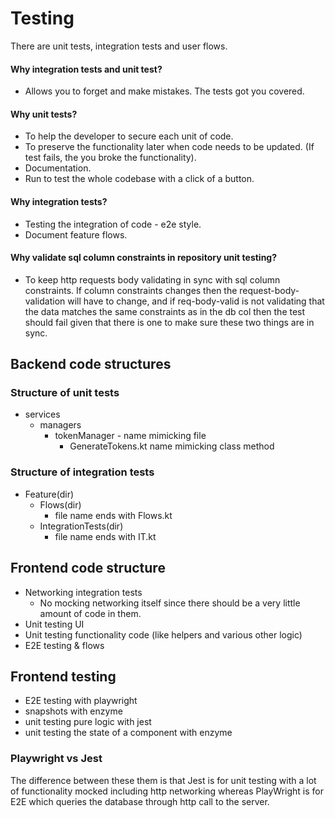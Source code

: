 # Testing
There are unit tests, integration tests and user flows.

#### Why integration tests and unit test?
- Allows you to forget and make mistakes. The tests got you covered.

#### Why unit tests?
- To help the developer to secure each unit of code.
- To preserve the functionality later when code needs to be updated. (If test fails, the you broke the functionality).
- Documentation.
- Run to test the whole codebase with a click of a button.

#### Why integration tests?
- Testing the integration of code - e2e style.
- Document feature flows.

#### Why validate sql column constraints in repository unit testing?
- To keep http requests body validating in sync with sql column constraints. If column constraints changes then the request-body-validation will have to change, and if req-body-valid is not validating that the data matches the same constraints as in the db col then the test should fail given that there is one to make sure these two things are in sync.

## Backend code structures

### Structure of unit tests  <!-- {docsify-ignore} -->
- services
    - managers
        - tokenManager - name mimicking file
            - GenerateTokens.kt name mimicking class method

### Structure of integration tests  <!-- {docsify-ignore} -->
- Feature(dir)
    - Flows(dir)
        - file name ends with Flows.kt
    - IntegrationTests(dir)
        - file name ends with IT.kt


## Frontend code structure

- Networking integration tests
    - No mocking networking itself since there should be a very little amount of code in them.
- Unit testing UI
- Unit testing functionality code (like helpers and various other logic)
- E2E testing & flows

## Frontend testing

- E2E testing with playwright
- snapshots with enzyme
- unit testing pure logic with jest
- unit testing the state of a component with enzyme

### Playwright vs Jest

The difference between these them is that Jest is for unit testing with a lot of functionality mocked 
including http networking whereas PlayWright is for E2E which queries the database through http call to the server.
